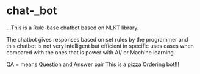 # chat-_bot
...This is a Rule-base chatbot based on NLKT library.

The chatbot gives responses based on set rules by the programmer and this chatbot is not very intelligent but efficient in specific uses cases when compared with the ones that is power with AI/ or Machine learning.

QA = means Question and Answer pair
This is a pizza Ordering bot!!!

